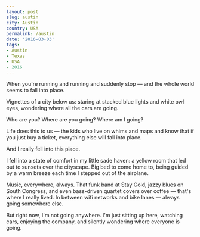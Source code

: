 ```yaml
---
layout: post
slug: austin
city: Austin
country: USA
permalink: /austin
date: '2016-03-03'
tags:
- Austin
- Texas
- USA
- 2016
---
```


When you're running and running and suddenly stop &mdash; and the whole world seems to fall into place.

Vignettes of a city below us: staring at stacked blue lights and white owl eyes, wondering where all the cars are going.

Who are you? Where are you going? Where am I going?

Life does this to us &mdash; the kids who live on whims and maps and know that if you just buy a ticket, everything else will fall into place.

And I really fell into this place.

I fell into a state of comfort in my little sade haven: a yellow room that led out to sunsets over the cityscape. Big bed to come home to, being guided by a warm breeze each time I stepped out of the airplane.

Music, everywhere, always. That funk band at Stay Gold, jazzy blues on South Congress, and even bass-driven quartet covers over coffee &mdash; that's where I really lived. In between wifi networks and bike lanes &mdash; always going somewhere else.

But right now, I'm not going anywhere. I'm just sitting up here, watching cars, enjoying the company, and silently wondering where everyone is going.